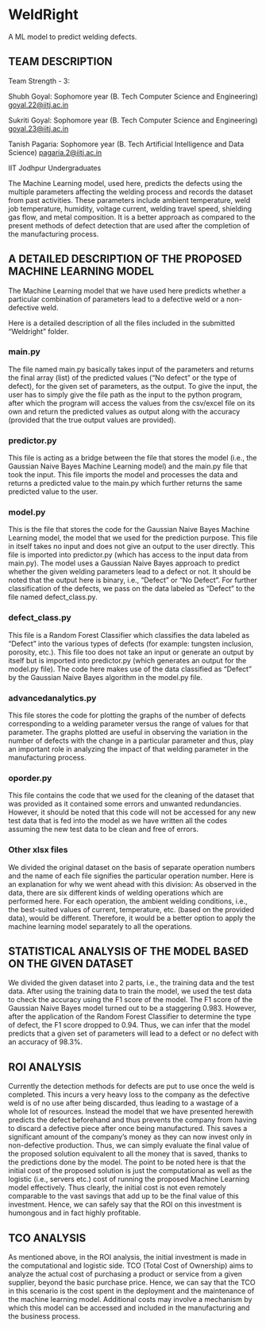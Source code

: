 # WeldRight
A ML model to predict welding defects.

## TEAM DESCRIPTION
Team Strength - 3:

Shubh Goyal: Sophomore year (B. Tech Computer Science and Engineering)
goyal.22@iitj.ac.in

Sukriti Goyal: Sophomore year (B. Tech Computer Science and Engineering)
goyal.23@iitj.ac.in

Tanish Pagaria: Sophomore year (B. Tech Artificial Intelligence and Data Science)
pagaria.2@iitj.ac.in

IIT Jodhpur Undergraduates

The Machine Learning model, used here, predicts the defects using the multiple parameters affecting the welding process and records the dataset from past activities. These parameters include ambient temperature, weld job temperature, humidity, voltage current, welding travel speed, shielding gas flow, and metal composition. It is a better approach as compared to the present methods of defect detection that are used after the completion of the manufacturing process.


## A DETAILED DESCRIPTION OF THE PROPOSED MACHINE LEARNING MODEL 

The Machine Learning model that we have used here predicts whether a particular combination of parameters lead to a defective weld or a non-defective weld.

Here is a detailed description of all the files included in the submitted “Weldright” folder.

### main.py

The file named main.py basically takes input of the parameters and returns the final array (list) of the predicted values (“No defect” or the type of defect), for the given set of parameters, as the output.
To give the input, the user has to simply give the file path as the input to the python program, after which the program will access the values from the csv/excel file on its own and return the predicted values as output along with the accuracy (provided that the true output values are provided).



### predictor.py

This file is acting as a bridge between the file that stores the model (i.e., the Gaussian Naive Bayes Machine Learning model) and the main.py file that took the input. This file imports the model and processes the data and returns a predicted value to the main.py which further returns the same predicted value to the user.


### model.py

This is the file that stores the code for the Gaussian Naive Bayes Machine Learning model, the model that we used for the prediction purpose. This file in itself takes no input and does not give an output to the user directly. This file is imported into predictor.py (which has access to the input data from main.py). The model uses a Gaussian Naive Bayes approach to predict whether the given welding parameters lead to a defect or not. It should be noted that the output here is binary, i.e., “Defect” or “No Defect”. For further classification of the defects, we pass on the data labeled as “Defect” to the file named defect_class.py.


### defect_class.py

This file is a Random Forest Classifier which classifies the data labeled as “Defect” into the various types of defects (for example: tungsten inclusion, porosity, etc.). This file too does not take an input or generate an output by itself but is imported into predictor.py (which generates an output for the model.py file). The code here makes use of the data classified as “Defect” by the Gaussian Naive Bayes algorithm in the model.py file.


### advancedanalytics.py

This file stores the code for plotting the graphs of the number of defects corresponding to a welding parameter versus the range of values for that parameter. The graphs plotted are useful in observing the variation in the number of defects with the change in a particular parameter and thus, play an important role in analyzing the impact of that welding parameter in the manufacturing process.


### oporder.py

This file contains the code that we used for the cleaning of the dataset that was provided as it contained some errors and unwanted redundancies. However, it should be noted that this code will not be accessed for any new test data that is fed into the model as we have written all the codes assuming the new test data to be clean and free of errors.

### Other xlsx files

We divided the original dataset on the basis of separate operation numbers and the name of each file signifies the particular operation number. 
Here is an explanation for why we went ahead with this division: As observed in the data, there are six different kinds of welding operations which are performed here. For each operation, the ambient welding conditions, i.e., the best-suited values of current, temperature, etc. (based on the provided data), would be different. Therefore, it would be a better option to apply the machine learning model separately to all the operations.


## STATISTICAL ANALYSIS OF THE MODEL BASED ON THE GIVEN DATASET

We divided the given dataset into 2 parts, i.e., the training data and the test data. After using the training data to train the model, we used the test data to check the accuracy using the F1 score of the model. 
The F1 score of the Gaussian Naive Bayes model turned out to be a staggering 0.983.
However, after the application of the Random Forest Classifier to determine the type of defect, the F1 score dropped to 0.94.
Thus, we can infer that the model predicts that a given set of parameters will lead to a defect or no defect with an accuracy of 98.3%.


## ROI ANALYSIS

Currently the detection methods for defects are put to use once the weld is completed. This incurs a very heavy loss to the company as the defective weld is of no use after being discarded, thus leading to a wastage of a whole lot of resources. Instead the model that we have presented herewith predicts the defect beforehand and thus prevents the company from having to discard a defective piece after once being manufactured. This saves a significant amount of the company’s money as they can now invest only in non-defective production. Thus, we can simply evaluate the final value of the proposed solution equivalent to all the money that is saved, thanks to the predictions done by the model. The point to be noted here is that the initial cost of the proposed solution is just the computational as well as the logistic (i.e., servers etc.) cost of running the proposed Machine Learning model effectively. 
Thus clearly, the initial cost is not even remotely comparable to the vast savings that add up to be the final value of this investment. 
Hence, we can safely say that the ROI on this investment is humongous and in fact highly profitable.


## TCO ANALYSIS

As mentioned above, in the ROI analysis, the initial investment is made in the computational and logistic side. TCO (Total Cost of Ownership) aims to analyze the actual cost of purchasing a product or service from a given supplier, beyond the basic purchase price. Hence, we can say that the TCO in this scenario is the cost spent in the deployment and the maintenance of the machine learning model. Additional costs may involve a mechanism by which this model can be accessed and included in the manufacturing and the business process.



